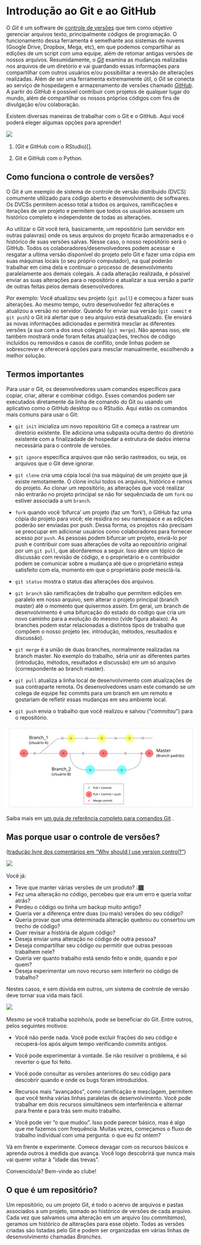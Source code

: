 Introdução ao Git e ao GitHub
=============================

O *Git* é um software de [controle de
versões](https://www.devmedia.com.br/sistemas-de-controle-de-versao/24574)
que tem como objetivo gerenciar arquivos texto, principalmente códigos
de programação. O funcionamento dessa ferramenta é semelhante aos
sistemas de nuvens (Google Drive, Dropbox, Mega, etc), em que podemos
compartilhar as edições de um script com uma equipe, além de retomar
antigas versões de nossos arquivos. Resumidamente, o
[*Git*](https://www.atlassian.com/br/git/tutorials/what-is-git) examina
as mudanças realizadas nos arquivos de um diretório e vai guardando
essas informações para compartilhar com outros usuários e/ou
possibilitar a reversão de alterações realizadas. Além de ser uma
ferramenta extremamente útil, o *Git* se conecta ao serviço de
hospedagem e armazenamento de versões chamado
[*GitHub*](https://github.com/). A partir do *GitHub* é possível
contribuir com projetos de qualquer lugar do mundo, além de compartilhar
os nossos próprios códigos com fins de divulgação e/ou colaboração.

Existem diversas maneiras de trabalhar com o Git e o GitHub. Aqui você
poderá eleger algumas opções para aprender!

<img src="https://raw.githubusercontent.com/coderjojo/coderjojo/master/img/github.gif" width="312" />

1.  (Git e GitHub com o RStudio)\[\].

2.  Git e GitHub com o Python.

Como funciona o controle de versões?
------------------------------------

O Git é um exemplo de sistema de controle de versão distribuido (DVCS)
comumente utilizado para código aberto e desenvolvimento de softwares.
Os DVCSs permitem acesso total a todos os arquivos, ramificações e
iterações de um projeto e permitem que todos os usuários acessem um
histórico completo e independente de todas as alterações.

Ao utilizar o Git você terá, basicamente, um repositório (um servidor em
outras palavras) onde os seus arquivos do projeto ficarão armazenados e
o histórico de suas versões salvas. Nesse caso, o nosso repositório será
o GitHub. Todos os colaboradores/desenvolvedores podem acessar e
resgatar a ultima versão disponível do projeto pelo Git e fazer uma
cópia em suas máquinas locais (o seu próprio computador), na qual
poderão trabalhar em cima dela e continuar o processo de desenvolvimento
paralelamente aos demais colegais. A cada alteração realizada, é
póssivel enviar as suas alterações para o repositório e atualizar a sua
versão a partir de outras feitas pelos demais desenvolvedores.

Por exemplo: Você atualizou seu projeto (`git pull`) e começou a fazer
suas alterações. Ao mesmo tempo, outro desenvolvedor fez alterações e
atualizou a versão no servidor. Quando for enviar sua versão
(`git commit` e `git push`) o Git irá alertar que o seu arquivo está
desatualizado. Ele enviará as novas informações adicionadas e permitirá
mesclar as diferentes versões (a sua com a dos seus colegas)
(`git merge`). Não apenas isso, ele também mostrará onde foram feitas
atualizações, trechos de código incluídos ou removidos e casos de
conflito, onde linhas podem se sobrescrever e oferecerá opções para
mesclar manualmente, escolhendo a melhor solução.

Termos importantes
------------------

Para usar o Git, os desenvolvedores usam comandos específicos para
copiar, criar, alterar e combinar código. Esses comandos podem ser
executados diretamente da linha de comando do Git ou usando um
aplicativo como o GitHub desktop ou o RStudio. Aqui estão os comandos
mais comuns para usar o Git:

-   `git init` inicializa um novo repositório Git e começa a rastrear um
    diretório existente. Ele adiciona uma subpasta oculta dentro do
    diretório existente com a finalizadade de hospedar a estrutura de
    dados interna necessária para o controle de versões.

-   `git ignore` especifica arquivos que não serão rastreados, ou seja,
    os arquivos que o Git deve ignorar.

-   `git clone` cria uma cópia local (na sua máquina) de um projeto que
    já existe remotamente. O clone inclui todos os arquivos, histórico e
    ramos do projeto. Ao clonar um repositório, as alterações que você
    realizar não entrarão no projeto principal se não for sequênciada de
    um `fork` ou estiver associada a um `branch`.

-   `fork` quando você ‘bifurca’ um projeto (faz um ‘fork’), o GitHub
    faz uma cópia do projeto para você; ele residira no seu namespace e
    as edições poderão ser enviadas por push. Dessa forma, os projetos
    não precisam se preocupar em adicionar usuários como colaboradores
    para fornecer acesso por `push`. As pessoas podem bifurcar um
    projeto, enviá-lo por push e contribuir com suas alterações de volta
    ao repositório original por um `git pull`, que abordaremos a seguir.
    Isso abre um tópico de discussão com revisão de código, e o
    proprietário e o contribuidor podem se comunicar sobre a mudança até
    que o proprietário esteja satisfeito com ela, momento em que o
    proprietário pode mesclá-la.

-   `git status` mostra o status das alterações dos arquivos.

-   `git branch` são ramificações de trabalho que permitem edições em
    paralelo em nosso arquivo, sem alterar o projeto principal (branch
    master) até o momento que quisermos assim. Em geral, um branch de
    desenvolvimento é uma bifurcação do estado do código que cria um
    novo caminho para a evolução do mesmo (vide figura abaixo). As
    branches podem estar relacionadas a distintos tipos de trabalho que
    compõem o nosso projeto (ex. introdução, métodos, resultados e
    discussão).

-   `git merge` é a união de duas branches, normalmente realizadas na
    branch master. No exemplo do trabalho, séria unir as diferentes
    partes (introdução, métodos, resultados e discussão) em um só
    arquivo (correspondente ao branch master).

-   `git pull` atualiza a linha local de desenvolvimento com
    atualizações de sua contraparte remota. Os desenvolvedores usam este
    comando se um colega de equipe fez commits para um branch em um
    remoto e gostariam de refletir essas mudanças em seu ambiente local.

-   `git push` envia o trabalho que você realizou e salvou
    (“*commitou*”) para o repositório.

![](figuras/bolinhas_git1.svg)

Saiba mais em [um guia de referência completo para comandos
Git](https://git-scm.com/docs) .

Mas porque usar o controle de versões?
--------------------------------------

([tradução livre dos comentários em “Why should I use version
control?”](https://stackoverflow.com/questions/1408450/why-should-i-use-version-control))

![](figuras/ezgif-2-dff0d375cf43.gif)

Você já:

-   Teve que manter várias versões de um produto? 👆🏾
-   Fez uma alteração no código, percebeu que era um erro e queria
    voltar atrás?
-   Perdeu o código ou tinha um backup muito antigo?
-   Queria ver a diferença entre duas (ou mais) versões do seu código?
-   Queria provar que uma determinada alteração quebrou ou consertou um
    trecho de código?
-   Quer revisar a história de algum código?
-   Deseja enviar uma alteração no código de outra pessoa?
-   Deseja compartilhar seu código ou permitir que outras pessoas
    trabalhem nele?
-   Queria ver quanto trabalho está sendo feito e onde, quando e por
    quem?
-   Deseja experimentar um novo recurso sem interferir no código de
    trabalho?

Nestes casos, e sem dúvida em outros, um sistema de controle de versão
deve tornar sua vida mais fácil.

![](https://media.tenor.com/images/5e43669b9573fea08ede20a5bbbbe2df/tenor.gif)

Mesmo se você trabalha sozinho/a, pode se beneficiar do Git. Entre
outros, pelos seguintes motivos:

-   Você não perde nada. Você pode excluir frações do seu código e
    recuperá-los após algum tempo verificando commits antigos.

-   Você pode experimentar à vontade. Se não resolver o problema, é só
    reverter o que foi feito.

-   Você pode consultar as versões anteriores do seu código para
    descobrir quando e onde os bugs foram introduzidos.

-   Recursos mais “avançados”, como ramificação e mesclagem, permitem
    que você tenha várias linhas paralelas de desenvolvimento. Você pode
    trabalhar em dois recursos simultâneos sem interferência e alternar
    para frente e para trás sem muito trabalho.

-   Você pode ver “o que mudou”. Isso pode parecer básico, mas é algo
    que me fazemos com frequência. Muitas vezes, começamos o fluxo de
    trabalho individual com uma pergunta: o que eu fiz ontem?

Vá em frente e experimente. Comece devagar com os recursos básicos e
aprenda outros à medida que avança. Você logo descobrirá que nunca mais
vai querer voltar à “idade das trevas”.

Convencido/a? Bem-vinde ao clube!

O que é um repositório?
-----------------------

Um repositório, ou um projeto Git, é todo o acervo de arquivos e pastas
associados a um projeto, somado ao histórico de versões de cada arquivo.
Cada vez que salvamos uma alteração em um arquivo (ou *commitamos*),
geramos um histórico de alterações para esse objeto. Todas as versões
criadas são listadas pelo Git e podem ser organizadas em várias linhas
de desenvolvimento chamadas *Branches*.
